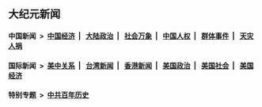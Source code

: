 ## 大纪元新闻

#### 中国新闻 &nbsp;>&nbsp; [中国经济](indexes/ncid283/README.md?09181645) &nbsp;| &nbsp; [大陆政治](indexes/ncid277/README.md?09181645) &nbsp;| &nbsp; [社会万象](indexes/ncid282/README.md?09181645) &nbsp;| &nbsp; [中国人权](indexes/ncid278/README.md?09181645) &nbsp;| &nbsp; [群体事件](indexes/ncid279/README.md?09181645) &nbsp;| &nbsp; [天灾人祸](indexes/ncid280/README.md?09181645)

#### 国际新闻 &nbsp;>&nbsp; [美中关系](indexes/nf1412576/README.md?09181645) &nbsp;| &nbsp; [台湾新闻](indexes/ncid1349361/README.md?09181645) &nbsp;| &nbsp; [香港新闻](indexes/ncid1349362/README.md?09181645) &nbsp;| &nbsp; [美国政治](indexes/ncid1078159/README.md?09181645) &nbsp;| &nbsp; [美国社会](indexes/ncid1078160/README.md?09181645) &nbsp;| &nbsp; [美国经济](indexes/ncid1078158/README.md?09181645)

#### 特别专题 &nbsp;>&nbsp; [中共百年历史](https://github.com/easy2view/epoch-special/blob/master/README.md?09181645)  
